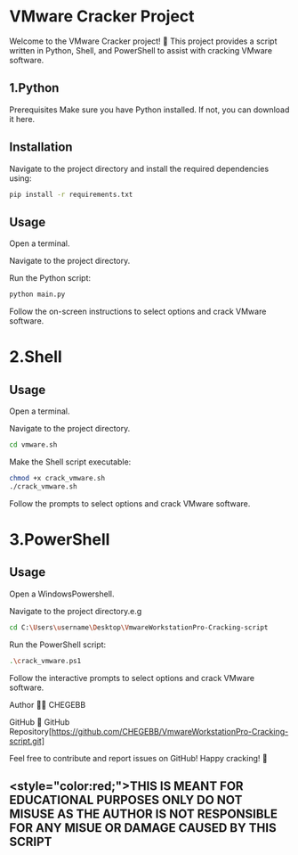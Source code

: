 # VMware Cracker Project
Welcome to the VMware Cracker project! 🚀 This project provides a script written in Python, Shell, and PowerShell to assist with cracking VMware software.

## 1.Python
Prerequisites
Make sure you have Python installed. If not, you can download it here.

## Installation
Navigate to the project directory and install the required dependencies using:
  ```bash
pip install -r requirements.txt
```
## Usage
Open a terminal.

Navigate to the project directory.

Run the Python script:

```bash
python main.py
```
Follow the on-screen instructions to select options and crack VMware software.

# 2.Shell
## Usage
Open a terminal.

Navigate to the project directory.
```bash
cd vmware.sh
``` 

Make the Shell script executable:

```bash
chmod +x crack_vmware.sh
./crack_vmware.sh
```
Follow the prompts to select options and crack VMware software.

# 3.PowerShell
## Usage
Open a WindowsPowershell.

Navigate to the project directory.e.g
```bash
cd C:\Users\username\Desktop\VmwareWorkstationPro-Cracking-script
```

Run the PowerShell script:
```bash
.\crack_vmware.ps1
```
Follow the interactive prompts to select options and crack VMware software.

Author
👨‍💻 CHEGEBB

GitHub
🔗 GitHub Repository[https://github.com/CHEGEBB/VmwareWorkstationPro-Cracking-script.git]

Feel free to contribute and report issues on GitHub! Happy cracking! 🎉

## <p><style="color:red;">THIS IS MEANT FOR EDUCATIONAL PURPOSES ONLY DO NOT MISUSE AS THE AUTHOR IS NOT RESPONSIBLE FOR ANY MISUE OR DAMAGE CAUSED BY THIS SCRIPT</style></P>



